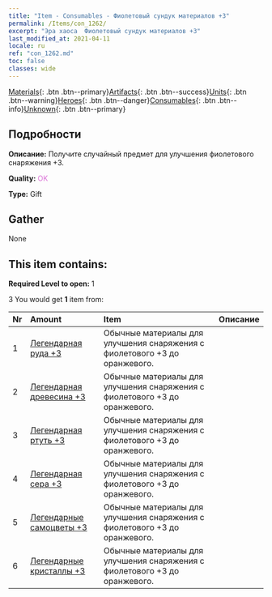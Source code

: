 ```yaml
---
title: "Item - Consumables - Фиолетовый сундук материалов +3"
permalink: /Items/con_1262/
excerpt: "Эра хаоса  Фиолетовый сундук материалов +3"
last_modified_at: 2021-04-11
locale: ru
ref: "con_1262.md"
toc: false
classes: wide
---
```

 [Materials](/ru/Items/){: .btn .btn--primary}[Artifacts](/ru/Items/Artifacts/){: .btn .btn--success}[Units](/ru/Items/Units/){: .btn .btn--warning}[Heroes](/ru/Items/Heroes/){: .btn .btn--danger}[Consumables](/ru/Items/Consumables/){: .btn .btn--info}[Unknown](/ru/Items/Unknown/){: .btn .btn--primary}

## Подробности
 **Описание:** Получите случайный предмет для улучшения фиолетового снаряжения +3.

 **Quality:** <span style="color: #DA70D6">OK</span>

 **Type:** Gift

## Gather

  None

## This item contains:

 **Required Level to open:** 1

 3 You would get **1** item  from:

  | Nr | Amount |     Item    | Описание |
  |:---|:-------|:------------|:-----------:|
  | 1 | [Легендарная руда +3](/ru/Items/mat_54/) | Обычные материалы для улучшения снаряжения c фиолетового +3 до оранжевого. | 
  | 2 | [Легендарная древесина +3](/ru/Items/mat_55/) | Обычные материалы для улучшения снаряжения c фиолетового +3 до оранжевого. | 
  | 3 | [Легендарная ртуть +3](/ru/Items/mat_56/) | Обычные материалы для улучшения снаряжения c фиолетового +3 до оранжевого. | 
  | 4 | [Легендарная сера +3](/ru/Items/mat_57/) | Обычные материалы для улучшения снаряжения c фиолетового +3 до оранжевого. | 
  | 5 | [Легендарные самоцветы +3](/ru/Items/mat_58/) | Обычные материалы для улучшения снаряжения c фиолетового +3 до оранжевого. | 
  | 6 | [Легендарные кристаллы +3](/ru/Items/mat_59/) | Обычные материалы для улучшения снаряжения c фиолетового +3 до оранжевого. | 
